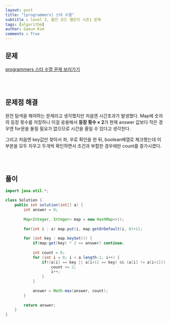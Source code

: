 ```yaml
---
layout: post
title: "[programmers] 스타 수열"
subtitle : level 3, 월간 코드 챌린지 시즌1 문제
tags: [algorithm]
author: Gaeun Kim
comments : True
---
```


<h2>문제</h2>

[programmers 스타 수열 문제 보러가기](https://programmers.co.kr/learn/courses/30/lessons/70130)

<br><br>

<h2>문제점 해결</h2>

완전 탐색을 해야하는 문제라고 생각했지만 처음엔 시간초과가 발생했다. Map에 숫자의 등장 횟수를 저장하니 이걸 응용해서 **등장 횟수 × 2**가 현재 answer 값보다 작은 경우엔 for문을 돌릴 필요가 없으므로 시간을 줄일 수 있다고 생각한다.

그리고 처음엔 key값만 찾아서 좌, 우로 확인을 한 뒤, boolean배열로 체크했는데 이 부분을 모두 지우고 두개씩 확인하면서 조건과 부합한 경우에만 count를 증가시켰다.

<br><br>

<h2>풀이</h2>

```java
import java.util.*;

class Solution {
	public int solution(int[] a) {
		int answer = 0;
		
		Map<Integer, Integer> map = new HashMap<>();
		
		for(int i : a) map.put(i, map.getOrDefault(i, 0)+1);
		
		for (int key : map.keySet()) {
			if(map.get(key) * 2 <= answer) continue;
			
			int count = 0;
			for (int i = 0; i < a.length-1; i++) {
				if((a[i] == key || a[i+1] == key) && (a[i] != a[i+1])) {
					count += 2;
					i++;
				}
			}
			
			answer = Math.max(answer, count);
		}
			
		return answer;
	}
}
```

